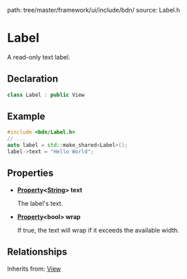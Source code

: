 path: tree/master/framework/ui/include/bdn/
source: Label.h

# Label

A read-only text label.

## Declaration

```C++
class Label : public View
```

## Example

```C++
#include <bdn/Label.h>
// ...
auto label = std::make_shared<Label>();
label->text = "Hello World";
```

## Properties

* **[Property](../foundation/property.md)<[String](../foundation/string.md)\> text**

	The label's text.

* **[Property](../foundation/property.md)<bool\> wrap**

	If true, the text will wrap if it exceeds the available width.

## Relationships

Inherits from: [View](view.md)
 